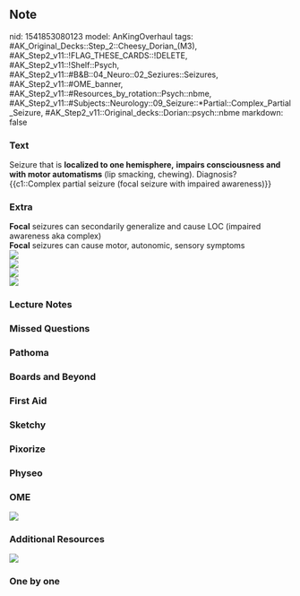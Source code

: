 ## Note
nid: 1541853080123
model: AnKingOverhaul
tags: #AK_Original_Decks::Step_2::Cheesy_Dorian_(M3), #AK_Step2_v11::!FLAG_THESE_CARDS::!DELETE, #AK_Step2_v11::!Shelf::Psych, #AK_Step2_v11::#B&B::04_Neuro::02_Seziures::Seizures, #AK_Step2_v11::#OME_banner, #AK_Step2_v11::#Resources_by_rotation::Psych::nbme, #AK_Step2_v11::#Subjects::Neurology::09_Seizure::*Partial::Complex_Partial_Seizure, #AK_Step2_v11::Original_decks::Dorian::psych::nbme
markdown: false

### Text
<div>
  Seizure that is <b>localized to one hemisphere,</b> <b>impairs
  consciousness and</b> <b>with motor automatisms</b> (lip
  smacking, chewing). Diagnosis?
</div>
<div>
  {{c1::Complex partial seizure (focal seizure with impaired
  awareness)}}
</div>

### Extra
<div>
  <div>
    <b>Focal</b> seizures can secondarily generalize and cause LOC
    (impaired awareness aka complex)
  </div>
  <div>
    <b>Focal</b> seizures can cause motor, autonomic, sensory
    symptoms
  </div>
  <div>
    <b><img src="paste-704967342030849.jpg"></b>
  </div>
  <div><img src="paste-270058953637889.jpg"></div>
  <div><img src="focal%20seizure.png"></div>
</div><img src="paste-1836794303741953.jpg">

### Lecture Notes


### Missed Questions


### Pathoma


### Boards and Beyond


### First Aid


### Sketchy


### Pixorize


### Physeo


### OME
<div class="ome-widget">
  <a href="https://onlinemeded.org?ref=anki"><img src=
  "_OME_AnkiFlashcards_General_7.png"></a>
</div>

### Additional Resources
<img src="paste-326911435735041.jpg">

### One by one

